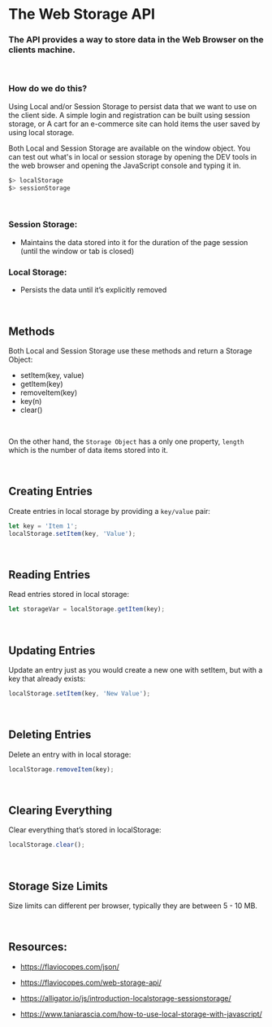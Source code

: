 # The Web Storage API

### The API provides a way to store data in the Web Browser on the clients machine.

&nbsp;

### How do we do this? 

Using Local and/or Session Storage to persist data that we want to use on the client side. A simple login and registration can be built using session storage, or A cart for an e-commerce site can hold items the user saved by using local storage. 

Both Local and Session Storage are available on the window object. You can test out what's in local or session storage by opening the DEV tools in the web browser and opening the JavaScript console and typing it in.

```javascript
$> localStorage
$> sessionStorage
```


&nbsp;   
### Session Storage:

* Maintains the data stored into it for the duration of the page session (until the window or tab is closed)


### Local Storage:

* Persists the data until it’s explicitly removed

&nbsp;


## Methods

Both Local and Session Storage use these methods and return a Storage Object:

* setItem(key, value)
* getItem(key)
* removeItem(key)
* key(n)
* clear()

&nbsp;

On the other hand, the `Storage Object` has a only one property, `length` which is the number of data items stored into it.

&nbsp;  
## Creating Entries
Create entries in local storage by providing a `key/value` pair:

```javascript
let key = 'Item 1';
localStorage.setItem(key, 'Value');
```

&nbsp;

## Reading Entries
Read entries stored in local storage:

```javascript
let storageVar = localStorage.getItem(key);
```

&nbsp;  
## Updating Entries

Update an entry just as you would create a new one with setItem, but with a key that already exists:

```javascript
localStorage.setItem(key, 'New Value');
```

&nbsp;  

## Deleting Entries
Delete an entry with in local storage:

```javascript
localStorage.removeItem(key);
```

&nbsp;  
## Clearing Everything
Clear everything that’s stored in localStorage:

```javascript
localStorage.clear();
```

&nbsp;

## Storage Size Limits

Size limits can different per browser, typically they are between 5 - 10 MB. 



&nbsp;


## Resources:

* https://flaviocopes.com/json/

* https://flaviocopes.com/web-storage-api/

* https://alligator.io/js/introduction-localstorage-sessionstorage/

* https://www.taniarascia.com/how-to-use-local-storage-with-javascript/
